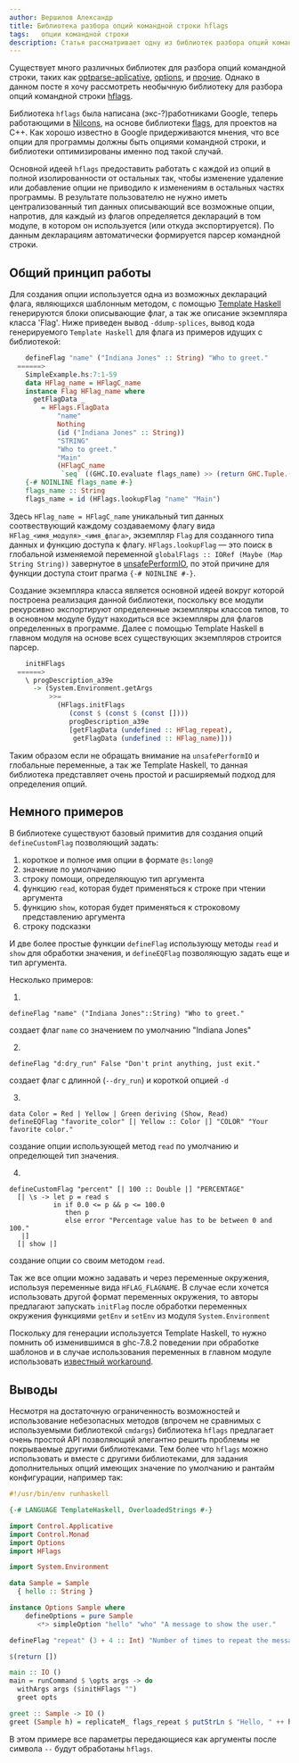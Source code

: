 ```yaml
---
author: Вершилов Александр
title: Библиотека разбора опций командной строки hflags
tags:   опции командной строки
description: Статья рассматривает одну из библиотек разбора опций командной строки, использующую нестандартный подход.
---
```


Существует много различных библиотек для разбора опций командной строки,
таких как [optparse-aplicative](http://hackage.haskell.org/package/optparse-applicative),
[options](https://hackage.haskell.org/package/options), и [прочие](https://www.haskell.org/haskellwiki/Command_line_option_parsers).
Однако в данном посте я хочу рассмотреть необычную библиотеку для разбора опций
командной строки [hflags](https://hackage.haskell.org/package/hflags-0.4).

Библиотека `hflags` была написана (экс-?)работниками Google, теперь работающими в
[Nilcons](http://nilcons.com/), на основе библиотеки [flags](https://code.google.com/p/gflags/),
для проектов на C++. Как хорошо известно в Google придерживаются мнения,
что все опции для программы должны быть опциями командной строки, и
библиотеки оптимизированы именно под такой случай.

Основной идеей `hflags` предоставить работать с каждой из опций в полной
изолированности от остальных так, чтобы изменение удаление или добавление
опции не приводило к изменениям в остальных частях программы. В результате
пользователю не нужно иметь централизованный тип данных описывающий все возможные опции,
напротив, для каждый из флагов определяется деклараций в том модуле, в котором
он используется (или откуда экспортируется). По данным декларациям автоматически
формируется парсер командной строки.

## Общий принцип работы

Для создания опции используется одна из возможных деклараций флага,
являющихся шаблонным методом, с помощью [Template Haskell](https://downloads.haskell.org/~ghc/7.8.4/docs/html/users_guide/template-haskell.html)
генерируются блоки описывающие флаг, а так же описание
экземпляра класса 'Flag'. Ниже приведен вывод `-ddump-splices`, вывод
кода генерируемого `Template Haskell` для флага из примеров идущих
с библиотекой: 

```haskell
    defineFlag "name" ("Indiana Jones" :: String) "Who to greet."
  ======>
    SimpleExample.hs:7:1-59
    data HFlag_name = HFlagC_name
    instance Flag HFlag_name where
      getFlagData _
        = HFlags.FlagData
            "name"
            Nothing
            (id ("Indiana Jones" :: String))
            "STRING"
            "Who to greet."
            "Main"
            (HFlagC_name
             `seq` ((GHC.IO.evaluate flags_name) >> (return GHC.Tuple.())))
    {-# NOINLINE flags_name #-}
    flags_name :: String
    flags_name = id (HFlags.lookupFlag "name" "Main")
```

Здесь `HFlag_name = HFlagC_name` уникальный тип данных соотвествующий каждому
создаваемому флагу вида `HFlag_<имя_модуля>_<имя_флага>`, экземпляр `Flag` для
созданного типа данных и функцию доступа к флагу. `HFlags.lookupFlag` — это
поиск в глобальной изменяемой переменной `globalFlags :: IORef (Maybe (Map String String))`
завернутое в [unsafePerformIO](https://hackage.haskell.org/package/base-4.7.0.2/docs/System-IO-Unsafe.html),
по этой причине для функции доступа стоит
прагма `{-# NOINLINE #-}`.

Создание экземпляра класса является основной идеей вокруг которой построена
реализация данной библиотеки, поскольку все модули рекурсивно экспортируют определенные
экземпляры классов типов, то в основном модуле будут находиться все экземпляры
для флагов определенных в программе. Далее с помощью Template Haskell в главном
модуля на основе всех существующих экземпляров строится парсер.

```haskell
    initHFlags
  ======>
    \ progDescription_a39e
      -> (System.Environment.getArgs
          >>=
            (HFlags.initFlags
               (const $ (const $ (const [])))
               progDescription_a39e
               [getFlagData (undefined :: HFlag_repeat),
                getFlagData (undefined :: HFlag_name)]))
```

Таким образом если не обращать внимание на `unsafePerformIO` и глобальные переменные,
а так же Template Haskell, то данная библиотека представляет очень простой и расширяемый
подход для определения опций.

## Немного примеров

В библиотеке существуют базовый примитив для создания опций `defineCustomFlag` позволяющий
задать:

1. короткое и полное имя опции в формате `@s:long@`
2. значение по умолчанию
3. строку помощи, определяющую тип аргумента
4. функцию `read`, которая будет применяться к строке при чтении аргумента
5. функцию `show`, которая будет применяться к строковому представлению аргумента
6. строку подсказки

И две более простые функции `defineFlag` использующу методы `read` и `show` для обработки
значения, и `defineEQFlag` позволяющую задать еще и тип аргумента.

Несколько примеров:

1.
```
defineFlag "name" ("Indiana Jones"::String) "Who to greet."
```
создает флаг `name` со значением по умолчанию "Indiana Jones"

2.
```
defineFlag "d:dry_run" False "Don't print anything, just exit."
``` 
создает  флаг с длинной (`--dry_run`) и короткой опцией `-d`

3. 
```
data Color = Red | Yellow | Green deriving (Show, Read)
defineEQFlag "favorite_color" [| Yellow :: Color |] "COLOR" "Your favorite color."
```
создание опции использующей метод `read` по умолчанию и определющей тип значения.

4.
```
defineCustomFlag "percent" [| 100 :: Double |] "PERCENTAGE"
  [| \s -> let p = read s
           in if 0.0 <= p && p <= 100.0
              then p
              else error "Percentage value has to be between 0 and 100."
   |]
  [| show |]
```
создание опции со своим методом `read`.

Так же все опции можно задавать и через переменные окружения, используя переменные вида 
`HFLAG_FLAGNAME`. В случае если хочется использовать другой формат переменных окружения,
то авторы предлагают запускать `initFlag` после обработки переменных окружения функциями
`getEnv` и `setEnv` из модуля `System.Environment`

Поскольку для генерации используется Template Haskell, то нужно помнить об изменившимся
в ghc-7.8.2 поведении при обработке шаблонов и в случае использования переменных в 
главном модуле использовать [известный workaround](https://github.com/errge/hflags/issues/8).

## Выводы

Несмотря на достаточную ограниченность возможностей и использование небезопасных
методов (впрочем не сравнимых с используемыми библиотекой `cmdargs`) 
библиотека `hflags` предлагает очень простой API позволяющий элегантно решить проблемы
не покрываемые другими библиотеками. Тем более что `hflags` можно использовать 
и вместе с другими библиотеками, для задания дополнительных опций имеющих значение
по умолчанию и рантайм конфигурации, например так:

```haskell
#!/usr/bin/env runhaskell

{-# LANGUAGE TemplateHaskell, OverloadedStrings #-}

import Control.Applicative
import Control.Monad
import Options
import HFlags

import System.Environment

data Sample = Sample
  { hello :: String }

instance Options Sample where
    defineOptions = pure Sample
       <*> simpleOption "hello" "who" "A message to show the user."

defineFlag "repeat" (3 + 4 :: Int) "Number of times to repeat the message."

$(return [])

main :: IO ()
main = runCommand $ \opts args -> do
  withArgs args ($initHFlags "")
  greet opts 

greet :: Sample -> IO ()
greet (Sample h) = replicateM_ flags_repeat $ putStrLn $ "Hello, " ++ h
```

В этом примере все параметры передающиеся как аргументы после символа `--` будут
обработаны `hflags`.
